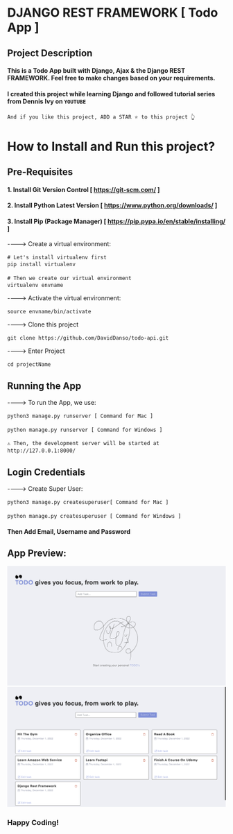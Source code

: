 # DJANGO REST FRAMEWORK [ Todo App ]

## Project Description

#### This is a Todo App built with Django, Ajax & the Django REST FRAMEWORK. Feel free to make changes based on your requirements.

#### I created this project while learning Django and followed tutorial series from Dennis Ivy on `YOUTUBE`

`And if you like this project, ADD a STAR ⭐️ to this project 👆`

# How to Install and Run this project?

## Pre-Requisites
#### 1. Install Git Version Control [ https://git-scm.com/ ]
#### 2. Install Python Latest Version [ https://www.python.org/downloads/ ]
#### 3. Install Pip (Package Manager) [ https://pip.pypa.io/en/stable/installing/ ]

----> Create a virtual environment:
```
# Let's install virtualenv first
pip install virtualenv

# Then we create our virtual environment
virtualenv envname
```

----> Activate the virtual environment:
```
source envname/bin/activate
```

----> Clone this project
```
git clone https://github.com/DavidDanso/todo-api.git
```

----> Enter Project
```
cd projectName
```

## Running the App

----> To run the App, we use:
```
python3 manage.py runserver [ Command for Mac ]

python manage.py runserver [ Command for Windows ]
```

`⚠ Then, the development server will be started at http://127.0.0.1:8000/`

## Login Credentials

----> Create Super User:
```
python3 manage.py createsuperuser[ Command for Mac ]

python manage.py createsuperuser [ Command for Windows ]
```
#### Then Add Email, Username and Password

## App Preview:

<img src="https://github.com/DavidDanso/todo-api/blob/main/static/images/UI/EMPTY.png" width=600 />

<img src="https://github.com/DavidDanso/todo-api/blob/main/static/images/UI/TODO.png" width=600 />


### Happy Coding!
